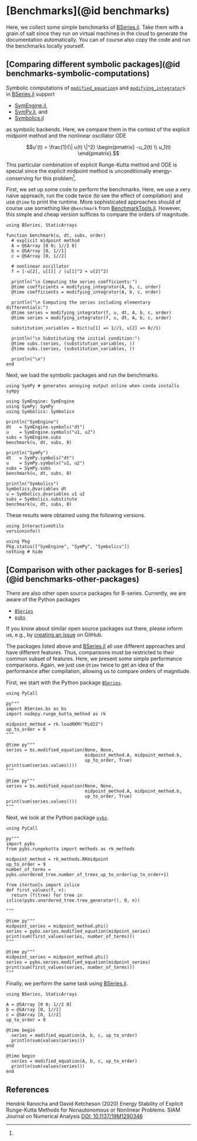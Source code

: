 # [Benchmarks](@id benchmarks)

Here, we collect some simple benchmarks of
[BSeries.jl](https://github.com/ranocha/BSeries.jl).
Take them with a grain of salt since they run on virtual machines in the
cloud to generate the documentation automatically. You can of course also
copy the code and run the benchmarks locally yourself.


## [Comparing different symbolic packages](@id benchmarks-symbolic-computations)

Symbolic computations of [`modified_equation`](@ref)s and
[`modifying_integrator`](@ref)s in
[BSeries.jl](https://github.com/ranocha/BSeries.jl)
support

- [SymEngine.jl](https://github.com/symengine/SymEngine.jl),
- [SymPy.jl](https://github.com/JuliaPy/SymPy.jl), and
- [Symbolics.jl](https://github.com/JuliaSymbolics/Symbolics.jl)

as symbolic backends. Here, we compare them in the context of the explicit
midpoint method and the nonlinear oscillator ODE

```math
u'(t) = \frac{1}{\| u(t) \|^2} \begin{pmatrix} -u_2(t) \\ u_1(t) \end{pmatrix}.
```

This particular combination of explicit Runge-Kutta method and ODE is special
since the explicit midpoint method is unconditionally energy-conserving for this
problem[^RanochaKetcheson2020].

First, we set up some code to perform the benchmarks. Here, we use a very naive
approach, run the code twice (to see the effect of compilation) and use `@time`
to print the runtime. More sophisticated approaches should of course use
something like `@benchmark` from
[BenchmarkTools.jl](https://github.com/JuliaCI/BenchmarkTools.jl).
However, this simple and cheap version suffices to compare the orders of
magnitude.

```@example benchmark-nonlinear-oscillator
using BSeries, StaticArrays

function benchmark(u, dt, subs, order)
  # explicit midpoint method
  A = @SArray [0 0; 1//2 0]
  b = @SArray [0, 1//1]
  c = @SArray [0, 1//2]

  # nonlinear oscillator
  f = [-u[2], u[1]] / (u[1]^2 + u[2]^2)

  println("\n Computing the series coefficients:")
  @time coefficients = modifying_integrator(A, b, c, order)
  @time coefficients = modifying_integrator(A, b, c, order)

  println("\n Computing the series including elementary differentials:")
  @time series = modifying_integrator(f, u, dt, A, b, c, order)
  @time series = modifying_integrator(f, u, dt, A, b, c, order)

  substitution_variables = Dict(u[1] => 1//1, u[2] => 0//1)

  println("\n Substituting the initial condition:")
  @time subs.(series, (substitution_variables, ))
  @time subs.(series, (substitution_variables, ))

  println("\n")
end
```

Next, we load the symbolic packages and run the benchmarks.

```@setup benchmark-nonlinear-oscillator
using SymPy # generates annoying output online when conda installs sympy
```

```@example benchmark-nonlinear-oscillator
using SymEngine: SymEngine
using SymPy: SymPy
using Symbolics: Symbolics

println("SymEngine")
dt   = SymEngine.symbols("dt")
u    = SymEngine.symbols("u1, u2")
subs = SymEngine.subs
benchmark(u, dt, subs, 8)

println("SymPy")
dt   = SymPy.symbols("dt")
u    = SymPy.symbols("u1, u2")
subs = SymPy.subs
benchmark(u, dt, subs, 8)

println("Symbolics")
Symbolics.@variables dt
u = Symbolics.@variables u1 u2
subs = Symbolics.substitute
benchmark(u, dt, subs, 8)
```

These results were obtained using the following versions.

```@example
using InteractiveUtils
versioninfo()

using Pkg
Pkg.status(["SymEngine", "SymPy", "Symbolics"])
nothing # hide
```


## [Comparison with other packages for B-series](@id benchmarks-other-packages)

There are also other open source packages for B-series. Currently, we are aware
of the Python packages

- [`BSeries`](https://github.com/ketch/BSeries)
- [`pybs`](https://github.com/henriksu/pybs)

If you know about similar open source packages out there, please inform us, e.g.,
by [creating an issue](https://github.com/ranocha/BSeries.jl/issues/new/choose)
on GitHub.

The packages listed above and [BSeries.jl](https://github.com/ranocha/BSeries.jl)
all use different approaches and have different features. Thus, comparisons
must be restricted to their common subset of features. Here, we present some
simple performance comparisons. Again, we just use `@time` twice to get an idea
of the performance after compilation, allowing us to compare orders of magnitude.

First, we start with the Python package
[`BSeries`](https://github.com/ketch/BSeries).
```@example benchmark-Python-BSeries
using PyCall

py"""
import BSeries.bs as bs
import nodepy.runge_kutta_method as rk

midpoint_method = rk.loadRKM("Mid22")
up_to_order = 9
"""

@time py"""
series = bs.modified_equation(None, None,
                              midpoint_method.A, midpoint_method.b,
                              up_to_order, True)
print(sum(series.values()))
"""

@time py"""
series = bs.modified_equation(None, None,
                              midpoint_method.A, midpoint_method.b,
                              up_to_order, True)
print(sum(series.values()))
"""
```


Next, we look at the Python package [`pybs`](https://github.com/henriksu/pybs).
```@example benchmark-Python-pybs
using PyCall

py"""
import pybs
from pybs.rungekutta import methods as rk_methods

midpoint_method = rk_methods.RKmidpoint
up_to_order = 9
number_of_terms = pybs.unordered_tree.number_of_trees_up_to_order(up_to_order+1)

from itertools import islice
def first_values(f, n):
  return (f(tree) for tree in islice(pybs.unordered_tree.tree_generator(), 0, n))

"""

@time py"""
midpoint_series = midpoint_method.phi()
series = pybs.series.modified_equation(midpoint_series)
print(sum(first_values(series, number_of_terms)))
"""

@time py"""
midpoint_series = midpoint_method.phi()
series = pybs.series.modified_equation(midpoint_series)
print(sum(first_values(series, number_of_terms)))
"""
```


Finally, we perform the same task using
[BSeries.jl](https://github.com/ranocha/BSeries.jl).
```@example
using BSeries, StaticArrays

A = @SArray [0 0; 1//2 0]
b = @SArray [0, 1//1]
c = @SArray [0, 1//2]
up_to_order = 9

@time begin
  series = modified_equation(A, b, c, up_to_order)
  println(sum(values(series)))
end

@time begin
  series = modified_equation(A, b, c, up_to_order)
  println(sum(values(series)))
end
```




## References

[^RanochaKetcheson2020]:
  Hendrik Ranocha and David Ketcheson (2020)
  Energy Stability of Explicit Runge-Kutta Methods for Nonautonomous or
  Nonlinear Problems.
  SIAM Journal on Numerical Analysis
  [DOI: 10.1137/19M1290346](https://doi.org/10.1137/19M1290346)
